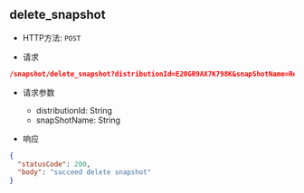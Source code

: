 ## delete_snapshot

- HTTP方法: `POST`

- 请求
```json
/snapshot/delete_snapshot?distributionId=E20GR9AX7K798K&snapShotName=ReleaseVersion
```

- 请求参数
    - distributionId: String
    - snapShotName: String


- 响应
```json
{
  "statusCode": 200,
  "body": "succeed delete snapshot"
}
```
